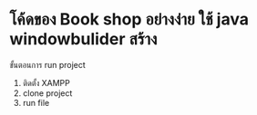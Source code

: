 # โค้ดของ Book shop อย่างง่าย ใช้ java windowbulider สร้าง
ขั้นตอนการ run project 
1. ติดตั้ง XAMPP
2. clone project 
3. run file 
